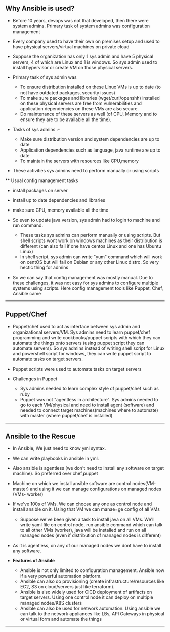 Why Ansible is used?
-
- Before 10 years, devops was not that developed, then there were system admins. Primary task of system admins was configuration management
- Every company used to have their own on premises setup and used to have physical servers/virtual machines on private cloud
- Suppose the organization has only 1 sys admin and have 5 physical servers, 4 of which are Linux and 1 is windows. So sys admin used to install hypervisor or create VM on those physical servers.
- Primary task of sys admin was
  - To ensure distribution installed on these Linux VMs is up to date (to not have outdated packages, security issues)
  - To make sure packages and libraries (wget/curl/openshh) installed on these physical servers are free from vulnerabilities and application dependencies on these VMs are also secure. 
  - Do maintenance of these servers as well (of CPU, Memory and to ensure they are to be available all the time). 

- Tasks of sys admins :-
	- Make sure distribution version and system dependencies are up to date 
	- Application dependencies such as language, java runtime are up to date
	- To maintain the servers with resources like CPU,memory

- These activities sys admins need to perform manually or using scripts 

** Usual config management tasks 
- install packages on server
- install up to date dependencies and libraries
- make sure CPU, memory available all the time

- So even to update java version, sys admin had to login to machine and run command. 
  - These tasks sys admins can perform manually or using scripts. But shell scripts wont work on windows machines as their distribution is different (can also fail if one have centos Linux and one has Ubuntu Linux)
  - In shell script, sys admin can write "yum" command which will work on centOS but will fail on Debian or any other Linux distro. So very hectic thing for admins

- So we can say that config management was mostly manual. Due to these challenges, it was not easy for sys admins to configure multiple systems using scripts. Here config management tools like Puppet, Chef, Ansible came

--------------------------------------------------------------------

Puppet/Chef 
-
- Puppet/chef used to act as interface between sys admin and organizational servers/VM. Sys admins need to learn puppet/chef programming and write cookbooks/puppet scripts with which they can automate the things onto servers (using puppet script they can automate servers). So sys admins instead of writing shell script for Linux and powershell script for windows, they can write puppet script to automate tasks on target servers.
- Puppet scripts were used to automate tasks on target servers

- Challenges in Puppet
  - Sys admins needed to learn complex style of puppet/chef such as ruby
  - Puppet was not "agentless in architecture". Sys admins needed to go to each VM/physical and need to install agent (software) and needed to connect target machines(machines where to automate) with master (where puppet/chef is installed)
 
--------------------------------------------------------------------

Ansible to the Rescue
-
- In Ansible, We just need to know yml syntax.
- We can write playbooks in ansible in yml.
- Also ansible is agentless (we don't need to install any software on target machine). So preferred over chef,puppet 
- Machine on which we install ansible software are control nodes(VM- master) and using it we can manage configurations on managed nodes (VMs- worker)

- If we've 100s of VMs. We can choose any one as control node and install ansible on it. Using that VM we can manae=ge config of all VMs

  - Suppose we've been given a task to install java on all VMs. We'll write yaml file on control node, run ansible command which can talk to all other VMs (worker), java will be installed and run on all managed nodes (even if distribution of managed nodes is different)

- As it is agentless, on any of our managed nodes we dont have to install any software.

- **Features of Ansible**
  - Ansible is not only limited to configuration management. Ansible now if a very powerful automation platform.
  - Ansible can also do provisioning (create infrastructure/resources like EC2, S3 on cloud/servers just like terraform).
  - Ansible is also widely used for CICD deployment of artifacts on target servers. Using one control node it can deploy on multiple managed nodes/K8S clusters
  - Ansible can also be used for network automation. Using ansible we can talk to the network appliances like LBs, API Gateways in physical or virtual form and automate the things

--------------------------------------------------------------------

